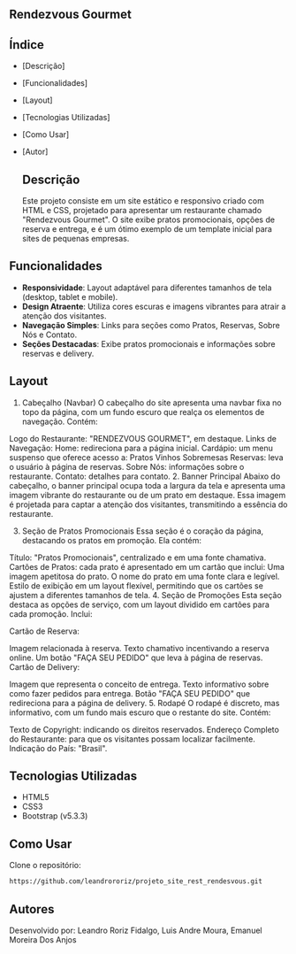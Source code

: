  ## Rendezvous Gourmet


 ## Índice

- [Descrição]
- [Funcionalidades]
- [Layout]
- [Tecnologias Utilizadas]
- [Como Usar]
- [Autor]

  ## Descrição

  Este projeto consiste em um site estático e responsivo criado com HTML e CSS, projetado para apresentar um restaurante chamado "Rendezvous Gourmet". O site exibe pratos promocionais, opções de reserva e entrega, e é um ótimo exemplo de um template inicial para sites de pequenas empresas.


## Funcionalidades

- **Responsividade**: Layout adaptável para diferentes tamanhos de tela (desktop, tablet e mobile).
- **Design Atraente**: Utiliza cores escuras e imagens vibrantes para atrair a atenção dos visitantes.
- **Navegação Simples**: Links para seções como Pratos, Reservas, Sobre Nós e Contato.
- **Seções Destacadas**: Exibe pratos promocionais e informações sobre reservas e delivery.

 ## Layout

1. Cabeçalho (Navbar)
O cabeçalho do site apresenta uma navbar fixa no topo da página, com um fundo escuro que realça os elementos de navegação. Contém:

Logo do Restaurante: "RENDEZVOUS GOURMET", em destaque.
Links de Navegação:
Home: redireciona para a página inicial.
Cardápio: um menu suspenso que oferece acesso a:
Pratos
Vinhos
Sobremesas
Reservas: leva o usuário à página de reservas.
Sobre Nós: informações sobre o restaurante.
Contato: detalhes para contato.
2. Banner Principal
Abaixo do cabeçalho, o banner principal ocupa toda a largura da tela e apresenta uma imagem vibrante do restaurante ou de um prato em destaque. Essa imagem é projetada para captar a atenção dos visitantes, transmitindo a essência do restaurante.

3. Seção de Pratos Promocionais
Essa seção é o coração da página, destacando os pratos em promoção. Ela contém:

Título: "Pratos Promocionais", centralizado e em uma fonte chamativa.
Cartões de Pratos: cada prato é apresentado em um cartão que inclui:
Uma imagem apetitosa do prato.
O nome do prato em uma fonte clara e legível.
Estilo de exibição em um layout flexível, permitindo que os cartões se ajustem a diferentes tamanhos de tela.
4. Seção de Promoções
Esta seção destaca as opções de serviço, com um layout dividido em cartões para cada promoção. Inclui:

Cartão de Reserva:

Imagem relacionada à reserva.
Texto chamativo incentivando a reserva online.
Um botão "FAÇA SEU PEDIDO" que leva à página de reservas.
Cartão de Delivery:

Imagem que representa o conceito de entrega.
Texto informativo sobre como fazer pedidos para entrega.
Botão "FAÇA SEU PEDIDO" que redireciona para a página de delivery.
5. Rodapé
O rodapé é discreto, mas informativo, com um fundo mais escuro que o restante do site. Contém:

Texto de Copyright: indicando os direitos reservados.
Endereço Completo do Restaurante: para que os visitantes possam localizar facilmente.
Indicação do País: "Brasil".

## Tecnologias Utilizadas

- HTML5
- CSS3
- Bootstrap (v5.3.3)

## Como Usar

Clone o repositório:

```bash
https://github.com/leandrororiz/projeto_site_rest_rendesvous.git
```
## Autores
Desenvolvido por: 
Leandro Roriz Fidalgo,
Luis Andre Moura,
Emanuel Moreira Dos Anjos
